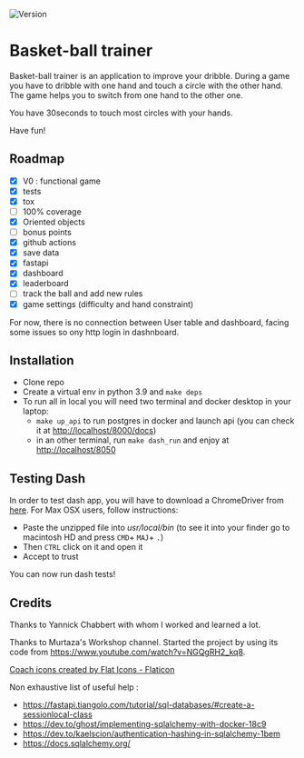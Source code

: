 ![Version](https://img.shields.io/badge/python-3.9-brightgreen)

# Basket-ball trainer

Basket-ball trainer is an application to improve your dribble. During a game you have to dribble with one hand and touch a circle with the other hand. The game helps you to switch from one hand to the other one.

You have 30seconds to touch most circles with your hands.

Have fun!

## Roadmap

- [X] V0 : functional game
- [X] tests
- [X] tox
- [ ] 100% coverage
- [X] Oriented objects
- [ ] bonus points
- [X] github actions
- [X] save data
- [X] fastapi
- [X] dashboard
- [X] leaderboard
- [ ] track the ball and add new rules
- [X] game settings (difficulty and hand constraint)

For now, there is no connection between User table and dashboard, facing some issues so ony http login in dashnboard.

## Installation

- Clone repo
- Create a virtual env in python 3.9 and `make deps`
- To run all in local you will need two terminal and docker desktop in your laptop:
  - `make up_api` to run postgres in docker and launch api (you can check it at <http://localhost/8000/docs>)
  - in an other terminal, run `make dash_run` and enjoy at <http://localhost/8050>

## Testing Dash

In order to test dash app, you will have to download a ChromeDriver from [here](https://chromedriver.chromium.org/downloads). For Max OSX users, follow instructions:

- Paste the unzipped file into *usr/local/bin* (to see it into your finder go to macintosh HD and press `CMD`+ `MAJ`+ `.`)
- Then `CTRL` click on it and open it
- Accept to trust

You can now run dash tests!

## Credits

Thanks to Yannick Chabbert with whom I worked and learned a lot.

Thanks to Murtaza's Workshop channel. Started the project by using its code from <https://www.youtube.com/watch?v=NGQgRH2_kq8>.

[Coach icons created by Flat Icons - Flaticon](https://www.flaticon.com/free-icons/coach)

Non exhaustive list of useful help :

- <https://fastapi.tiangolo.com/tutorial/sql-databases/#create-a-sessionlocal-class>
- <https://dev.to/ghost/implementing-sqlalchemy-with-docker-18c9>
- <https://dev.to/kaelscion/authentication-hashing-in-sqlalchemy-1bem>
- <https://docs.sqlalchemy.org/>
